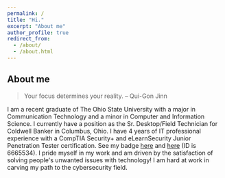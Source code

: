 ```yaml
---
permalink: /
title: "Hi."
excerpt: "About me"
author_profile: true
redirect_from: 
  - /about/
  - /about.html
---
```


About me
------
> Your focus determines your reality. – Qui-Gon Jinn

I am a recent graduate of The Ohio State University with a major in Communication Technology and a minor in Computer and Information Science. I currently have a position as the Sr. Desktop/Field Technician for Coldwell Banker in Columbus, Ohio. I have 4 years of IT professional experience with a CompTIA Security+ and eLearnSecurity Junior Penetration Tester certification. See my badge [here](https://www.youracclaim.com/badges/7eff1275-0e5d-4ff1-9663-7972415d2cb8?) and [here](https://elearnsecurity.com/verify-certificate/?c=92e5d329-64f2-4976-8753-e273e2487c17) (ID is 6665534). I pride myself in my work and am driven by the satisfaction of solving people's unwanted issues with technology! I am hard at work in carving my path to the cybersecurity field. 


